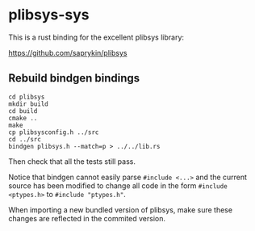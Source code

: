# plibsys-sys

This is a rust binding for the excellent plibsys library:

https://github.com/saprykin/plibsys

## Rebuild bindgen bindings

    cd plibsys
    mkdir build
    cd build
    cmake ..
    make
    cp plibsysconfig.h ../src
    cd ../src
    bindgen plibsys.h --match=p > ../../lib.rs

Then check that all the tests still pass.

Notice that bindgen cannot easily parse `#include <...>` and
the current source has been modified to change all code in the
form `#include <ptypes.h>` to `#include "ptypes.h"`.

When importing a new bundled version of plibsys, make sure these
changes are reflected in the commited version.
